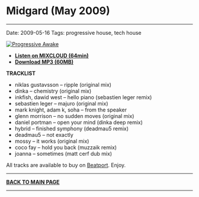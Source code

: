 # Midgard (May 2009)

----

Date: 2009-05-16
Tags:  progressive house, tech house  

[![Progressive Awake](https://drive.google.com/uc?export=download&id=0B1aIvu0NI6o4VThGeHNLb2hwNjg)](https://www.mixcloud.com/progressiveawake/midgard-may-2009/)

* [**Listen on MIXCLOUD (64min)**](https://www.mixcloud.com/progressiveawake/midgard-may-2009/)
* [**Download MP3 (60MB)**](https://1drv.ms/u/s!AmzuuXrjf51v2LJImImzUwMnG3KUBA?e=ocnq6L)


**TRACKLIST**  

* niklas gustavsson – ripple (original mix)
* dinka – chemistry (original mix)
* inkfish, dawid west – hello piano (sebastien leger remix)
* sebastien leger – majuro (original mix)
* mark knight, adam k, soha – from the speaker
* glenn morrison – no sudden moves (original mix)
* daniel portman – open your mind (dinka deep remix)
* hybrid – finished symphony (deadmau5 remix)
* deadmau5 – not exactly
* mossy – it works (original mix)
* coco fay – hold you back (muzzaik remix)
* joanna – sometimes (matt cerf dub mix)

All tracks are available to buy on <a href="http://beatport.com" target="_blank">Beatport</a>.
Enjoy.

----

[**BACK TO MAIN PAGE**](../README.md)

---- 
